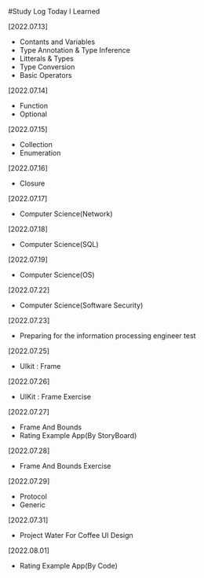 
#Study Log
Today I Learned

[2022.07.13]
- Contants and Variables
- Type Annotation & Type Inference
- Litterals & Types
- Type Conversion
- Basic Operators

[2022.07.14]
- Function
- Optional

[2022.07.15]
- Collection
- Enumeration

[2022.07.16]
- Closure

[2022.07.17]
- Computer Science(Network)

[2022.07.18]
- Computer Science(SQL)

[2022.07.19]
- Computer Science(OS)

[2022.07.22]
- Computer Science(Software Security)

[2022.07.23]
- Preparing for the information processing engineer test

[2022.07.25]
- UIkit : Frame

[2022.07.26]
- UIKit : Frame Exercise

[2022.07.27]
- Frame And Bounds
- Rating Example App(By StoryBoard)

[2022.07.28]
- Frame And Bounds Exercise

[2022.07.29]
- Protocol
- Generic

[2022.07.31]
- Project Water For Coffee UI Design

[2022.08.01]
- Rating Example App(By Code)